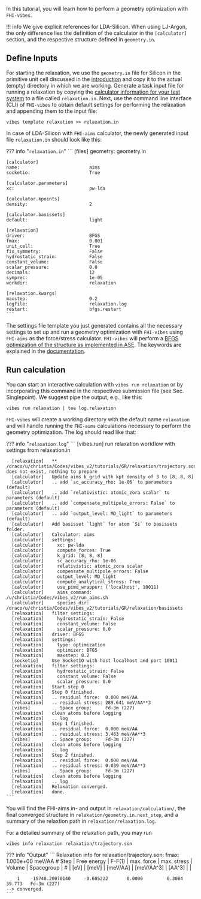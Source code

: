<a name="1_GeometryOptimization"></a>

In this tutorial, you will learn how to perform a geometry optimization with `FHI-vibes`.

!!! info
	We give explicit references for LDA-Silicon. When using LJ-Argon, the only difference lies the definition of the calculator in the `[calculator]` section, and the respective structure defined in `geometry.in`.

## Define Inputs

For starting the relaxation, we use the `geometry.in` file for Silicon in the primitive unit cell  discussed in the [introduction](0_intro.md#test-systems) and copy it to the actual (empty) directory in which we are working. Generate a task input file for running a relaxation by copying the [calculator information for your test system](0_intro.md#test-systems) to a file called `relaxation.in`. Next, use the command line interface (CLI) of `FHI-vibes` to obtain default settings for performing the relaxation and appending them to the input file:

```
vibes template relaxation >> relaxation.in
```

In case of LDA-Silicon with `FHI-aims` calculator, the newly generated input file `relaxation.in` should look like this:

??? info "`relaxation.in`"
    ```
	[files]
	geometry:                      geometry.in

	[calculator]
    name:                          aims
    socketio:                      True

    [calculator.parameters]
    xc:                            pw-lda

    [calculator.kpoints]
    density:                       2

    [calculator.basissets]
    default:                       light

    [relaxation]
    driver:                        BFGS
    fmax:                          0.001
    unit_cell:                     True
    fix_symmetry:                  False
    hydrostatic_strain:            False
    constant_volume:               False
    scalar_pressure:               0.0
    decimals:                      12
    symprec:                       1e-05
    workdir:                       relaxation

    [relaxation.kwargs]
    maxstep:                       0.2
    logfile:                       relaxation.log
    restart:                       bfgs.restart
    ```

The settings file template you just generated contains all the necessary settings to set up and run a geometry optimization with `FHI-vibes` using `FHI-aims` as the force/stress calculator.
`FHI-vibes` will perform a [BFGS optimization of the structure as implemented in ASE](https://wiki.fysik.dtu.dk/ase/ase/optimize.html#bfgs).
The keywords are explained in the [documentation](../Documentation/relaxation.md).

## Run calculation
You can start an interactive calculation with `vibes run relaxation` or by incorporating this command
in the respectives submission file (see Sec. Singlepoint).
We suggest pipe the output, e.g., like this:

```
vibes run relaxation | tee log.relaxation
```

`FHI-vibes` will create a working directory with the default name `relaxation` and will handle running the `FHI-aims` calculations necessary to perform the geometry optimization.
The log should read like that:

??? info "`relaxation.log`"
    ```
      [vibes.run]    run relaxation workflow with settings from relaxation.in

      [relaxation]   ** /draco/u/christia/Codes/vibes_v2/tutorials/GR/relaxation/trajectory.son does not exist, nothing to prepare
      [calculator]   Update aims k_grid with kpt density of 3 to [8, 8, 8]
      [calculator]   .. add `sc_accuracy_rho: 1e-06` to parameters (default)
      [calculator]   .. add `relativistic: atomic_zora scalar` to parameters (default)
      [calculator]   .. add `compensate_multipole_errors: False` to parameters (default)
      [calculator]   .. add `output_level: MD_light` to parameters (default)
      [calculator]   Add basisset `light` for atom `Si` to basissets folder.
      [calculator]   Calculator: aims
      [calculator]   settings:
      [calculator]     xc: pw-lda
      [calculator]     compute_forces: True
      [calculator]     k_grid: [8, 8, 8]
      [calculator]     sc_accuracy_rho: 1e-06
      [calculator]     relativistic: atomic_zora scalar
      [calculator]     compensate_multipole_errors: False
      [calculator]     output_level: MD_light
      [calculator]     compute_analytical_stress: True
      [calculator]     use_pimd_wrapper: ('localhost', 10011)
      [calculator]     aims_command: /u/christia/Codes/vibes_v2/run_aims.sh
      [calculator]     species_dir: /draco/u/christia/Codes/vibes_v2/tutorials/GR/relaxation/basissets
      [relaxation]   filter settings:
      [relaxation]     hydrostatic_strain: False
      [relaxation]     constant_volume: False
      [relaxation]     scalar_pressure: 0.0
      [relaxation]   driver: BFGS
      [relaxation]   settings:
      [relaxation]     type: optimization
      [relaxation]     optimizer: BFGS
      [relaxation]     maxstep: 0.2
      [socketio]     Use SocketIO with host localhost and port 10011
      [relaxation]   filter settings:
      [relaxation]     hydrostatic_strain: False
      [relaxation]     constant_volume: False
      [relaxation]     scalar_pressure: 0.0
      [relaxation]   Start step 0
      [relaxation]   Step 0 finished.
      [relaxation]   .. residual force:  0.000 meV/AA
      [relaxation]   .. residual stress: 289.641 meV/AA**3
      [vibes]        .. Space group:     Fd-3m (227)
      [relaxation]   clean atoms before logging
      [relaxation]   .. log
      [relaxation]   Step 1 finished.
      [relaxation]   .. residual force:  0.000 meV/AA
      [relaxation]   .. residual stress: 3.463 meV/AA**3
      [vibes]        .. Space group:     Fd-3m (227)
      [relaxation]   clean atoms before logging
      [relaxation]   .. log
      [relaxation]   Step 2 finished.
      [relaxation]   .. residual force:  0.000 meV/AA
      [relaxation]   .. residual stress: 0.039 meV/AA**3
      [vibes]        .. Space group:     Fd-3m (227)
      [relaxation]   clean atoms before logging
      [relaxation]   .. log
      [relaxation]   Relaxation converged.
      [relaxation]   done.
    ```

You will find the FHI-aims in- and output in `relaxation/calculation/`, the final converged structure in `relaxation/geometry.in.next_step`, and a summary of the relaxtion path in `relaxation/relaxation.log`.

For a detailed summary of the relaxation path, you may run

```
vibes info relaxation relaxation/trajectory.son
```

??? info "Output"
    ```
    Relaxation info for relaxation/trajectory.son:
    fmax:             1.000e+00 meV/AA
    # Step |   Free energy   |   F-F(1)   | max. force |  max. stress |  Volume  |  Spacegroup  |
    #      |       [eV]      |    [meV]   |  [meV/AA]  |  [meV/AA^3]  |  [AA^3]  |              |

        1    -15748.20070140     -0.605222       0.0000         0.3084     39.773   Fd-3m (227)
    --> converged.
    ```
